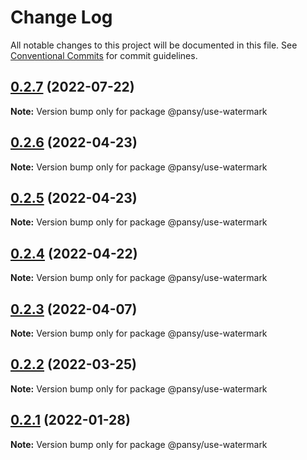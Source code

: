 # Change Log

All notable changes to this project will be documented in this file.
See [Conventional Commits](https://conventionalcommits.org) for commit guidelines.

## [0.2.7](https://github.com/pansyjs/react-hooks/compare/@pansy/use-watermark@0.2.6...@pansy/use-watermark@0.2.7) (2022-07-22)

**Note:** Version bump only for package @pansy/use-watermark





## [0.2.6](https://github.com/pansyjs/react-hooks/compare/@pansy/use-watermark@0.2.5...@pansy/use-watermark@0.2.6) (2022-04-23)

**Note:** Version bump only for package @pansy/use-watermark





## [0.2.5](https://github.com/pansyjs/react-hooks/compare/@pansy/use-watermark@0.2.4...@pansy/use-watermark@0.2.5) (2022-04-23)

**Note:** Version bump only for package @pansy/use-watermark





## [0.2.4](https://github.com/pansyjs/react-hooks/compare/@pansy/use-watermark@0.2.3...@pansy/use-watermark@0.2.4) (2022-04-22)

**Note:** Version bump only for package @pansy/use-watermark





## [0.2.3](https://github.com/pansyjs/react-hooks/compare/@pansy/use-watermark@0.2.2...@pansy/use-watermark@0.2.3) (2022-04-07)

**Note:** Version bump only for package @pansy/use-watermark





## [0.2.2](https://github.com/pansyjs/react-hooks/compare/@pansy/use-watermark@0.2.1...@pansy/use-watermark@0.2.2) (2022-03-25)

**Note:** Version bump only for package @pansy/use-watermark





## [0.2.1](https://github.com/pansyjs/react-hooks/compare/@pansy/use-watermark@0.2.0...@pansy/use-watermark@0.2.1) (2022-01-28)

**Note:** Version bump only for package @pansy/use-watermark
